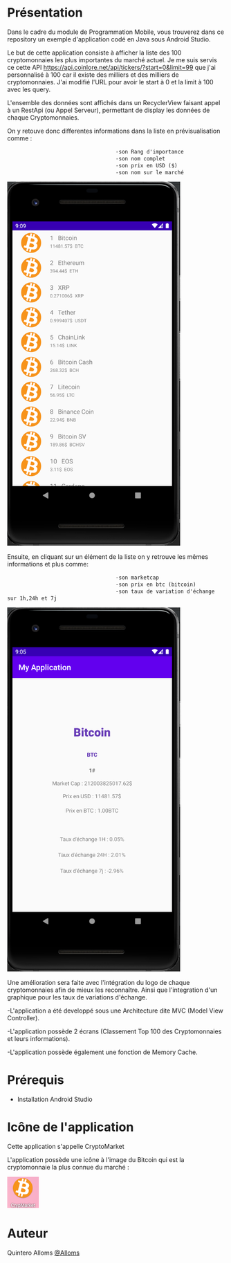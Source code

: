 # Présentation

Dans le cadre du module de Programmation Mobile, vous trouverez dans ce repository un exemple d'application codé en Java sous Android Studio.

Le but de cette application consiste à afficher la liste des 100 cryptomonnaies les plus importantes du marché actuel.
Je me suis servis ce cette API https://api.coinlore.net/api/tickers/?start=0&limit=99 que j'ai personnalisé à 100 car il existe des milliers et des milliers de cryptomonnaies. J'ai modifié l'URL pour avoir le start à 0 et la limit à 100 avec les query.

L'ensemble des données sont affichés dans un RecyclerView faisant appel à un RestApi (ou Appel Serveur), permettant de display les données de chaque Cryptomonnaies.

On y retouve donc differentes informations dans la liste en prévisualisation comme :

                                       -son Rang d'importance
                                       -son nom complet
                                       -son prix en USD ($)
                                       -son nom sur le marché
                                     
![alt text](https://github.com/Alloms/ProgrammationMobile/blob/master/README/ListeCrypto.png)
                                       
Ensuite, en cliquant sur un élément de la liste on y retrouve les mêmes informations et plus comme:

                                       -son marketcap
                                       -son prix en btc (bitcoin)
                                       -son taux de variation d'échange sur 1h,24h et 7j
                                       
![alt text](https://github.com/Alloms/ProgrammationMobile/blob/master/README/Informations.png)
                                       
Une amélioration sera faite avec l'intégration du logo de chaque cryptomonnaies afin de mieux les reconnaître. Ainsi que l'integration d'un graphique pour 
les taux de variations d'échange.


-L'application a été developpé sous une Architecture dite MVC (Model View Controller).

-L'application possède 2 écrans (Classement Top 100 des Cryptomonnaies et leurs informations).

-L'application possède également une fonction de Memory Cache.

# Prérequis

- Installation Android Studio

# Icône de l'application

Cette application s'appelle CryptoMarket

L'application possède une icône à l'image du Bitcoin qui est la cryptomonnaie la plus connue du marché : 

![alt text](https://github.com/Alloms/ProgrammationMobile/blob/master/README/Appli.png)


# Auteur

Quintero Alloms [@Alloms](https://github.com/Alloms)
